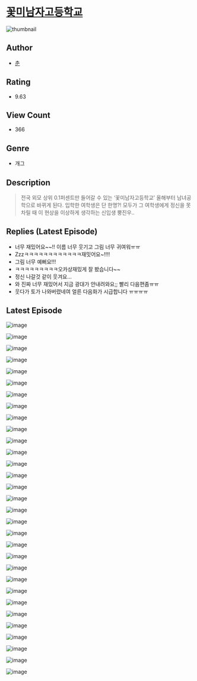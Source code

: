# [꽃미남자고등학교](https://comic.naver.com/challenge/list?titleId=810769)
![thumbnail](https://image-comic.pstatic.net/user_contents_data/challenge_comic/2023/05/24/367056/upload_7149572372758159921_480x623.jpeg)

## Author
- [춘](https://comic.naver.com/artistTitle?id=367056)

## Rating
- 9.63

## View Count
- 366

## Genre
- 개그

## Description
> 전국 외모 상위 0.1퍼센트만 들어갈 수 있는 ‘꽃미남자고등학교’ 올해부터 남녀공학으로 바뀌게 된다. 입학한 여학생은 단 한명?! 모두가 그 여학생에게 정신을 못차릴 때 이 현상을 이상하게 생각하는 신입생 뿡진우..

## Replies (Latest Episode)
- 너무 재밌어요~~!! 이름 너무 웃기고 그림 너무 귀여워ㅠㅠ
- Zzzㅋㅋㅋㅋㅋㅋㅋㅋㅋㅋㅋㅋ재밋어요~!!!!
- 그림 너무 예뻐요!!!
- ㅋㅋㅋㅋㅋㅋㅋㅋㅋ오카상재밌게 잘 봤습니다~~
- 정신 나갈것 같이 웃겨요...
- 와 진짜 너무 재밌어서 지금 광대가 안내려와요;; 빨리 다음편좀ㅠㅠ
- 웃다가 토가 나와버렸네여 얼른 다음화가 시급합니다 ㅠㅠㅠㅠ

## Latest Episode
![image](https://image-comic.pstatic.net/user_contents_data/challenge_comic/2023/05/24/367056/upload_3978755655400240996.jpeg)

![image](https://image-comic.pstatic.net/user_contents_data/challenge_comic/2023/05/24/367056/upload_3847539066721755492.jpeg)

![image](https://image-comic.pstatic.net/user_contents_data/challenge_comic/2023/05/24/367056/upload_7364571975146234676.jpeg)

![image](https://image-comic.pstatic.net/user_contents_data/challenge_comic/2023/05/24/367056/upload_3472947342816469557.jpeg)

![image](https://image-comic.pstatic.net/user_contents_data/challenge_comic/2023/05/24/367056/upload_4135259058182764130.jpeg)

![image](https://image-comic.pstatic.net/user_contents_data/challenge_comic/2023/05/24/367056/upload_7364574174233835362.jpeg)

![image](https://image-comic.pstatic.net/user_contents_data/challenge_comic/2023/05/24/367056/upload_7077462005654894648.jpeg)

![image](https://image-comic.pstatic.net/user_contents_data/challenge_comic/2023/05/24/367056/upload_4049689776204886118.jpeg)

![image](https://image-comic.pstatic.net/user_contents_data/challenge_comic/2023/05/24/367056/upload_7075827049041257526.jpeg)

![image](https://image-comic.pstatic.net/user_contents_data/challenge_comic/2023/05/24/367056/upload_4121130540008353840.jpeg)

![image](https://image-comic.pstatic.net/user_contents_data/challenge_comic/2023/05/24/367056/upload_4063199467105510245.jpeg)

![image](https://image-comic.pstatic.net/user_contents_data/challenge_comic/2023/05/24/367056/upload_3689348814842389349.jpeg)

![image](https://image-comic.pstatic.net/user_contents_data/challenge_comic/2023/05/24/367056/upload_7162193700223923256.jpeg)

![image](https://image-comic.pstatic.net/user_contents_data/challenge_comic/2023/05/24/367056/upload_7305736227489528116.jpeg)

![image](https://image-comic.pstatic.net/user_contents_data/challenge_comic/2023/05/24/367056/upload_3904673899127125305.jpeg)

![image](https://image-comic.pstatic.net/user_contents_data/challenge_comic/2023/05/24/367056/upload_4134643538718963766.jpeg)

![image](https://image-comic.pstatic.net/user_contents_data/challenge_comic/2023/05/24/367056/upload_4050763802318223415.jpeg)

![image](https://image-comic.pstatic.net/user_contents_data/challenge_comic/2023/05/24/367056/upload_7292843144497017395.jpeg)

![image](https://image-comic.pstatic.net/user_contents_data/challenge_comic/2023/05/24/367056/upload_7016947295085146423.jpeg)

![image](https://image-comic.pstatic.net/user_contents_data/challenge_comic/2023/05/24/367056/upload_3630522958431140145.jpeg)

![image](https://image-comic.pstatic.net/user_contents_data/challenge_comic/2023/05/24/367056/upload_4134643533638492471.jpeg)

![image](https://image-comic.pstatic.net/user_contents_data/challenge_comic/2023/05/24/367056/upload_3991653141592564578.jpeg)

![image](https://image-comic.pstatic.net/user_contents_data/challenge_comic/2023/05/24/367056/upload_3689403778210215732.jpeg)

![image](https://image-comic.pstatic.net/user_contents_data/challenge_comic/2023/05/24/367056/upload_7305460255107015731.jpeg)

![image](https://image-comic.pstatic.net/user_contents_data/challenge_comic/2023/05/24/367056/upload_7076341624710783330.jpeg)

![image](https://image-comic.pstatic.net/user_contents_data/challenge_comic/2023/05/24/367056/upload_3544396010117948262.jpeg)

![image](https://image-comic.pstatic.net/user_contents_data/challenge_comic/2023/05/24/367056/upload_7292563859198665521.jpeg)

![image](https://image-comic.pstatic.net/user_contents_data/challenge_comic/2023/05/24/367056/upload_3689068426425741616.jpeg)

![image](https://image-comic.pstatic.net/user_contents_data/challenge_comic/2023/05/24/367056/upload_3690808077162144866.jpeg)

![image](https://image-comic.pstatic.net/user_contents_data/challenge_comic/2023/05/24/367056/upload_4135770533070975074.jpeg)

![image](https://image-comic.pstatic.net/user_contents_data/challenge_comic/2023/05/24/367056/upload_3617293411140449377.jpeg)

